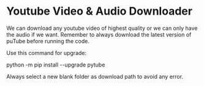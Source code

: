 # Youtube Video & Audio Downloader
 We can download any youtube video of highest quality or we can only have the audio if we want. Remember to always download the latest version of puTube before running the code.

Use this command for upgrade:

python -m pip install --upgrade pytube

Always select a new blank folder as download path to avoid any error.
